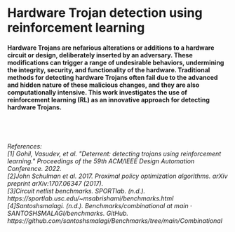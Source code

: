 **<h1>Hardware Trojan detection using reinforcement learning</h1>**

<h4>Hardware Trojans are nefarious alterations or additions to a hardware circuit or design, deliberately inserted by an adversary. These modifications can trigger a range of undesirable behaviors, undermining the integrity, security, and functionality of the hardware. Traditional methods for detecting hardware Trojans often fail due to the advanced and hidden nature of these malicious changes, and they are also computationally intensive. This work investigates the use of reinforcement learning (RL) as an innovative approach for detecting hardware Trojans.</h4>
<br />
<br />
<h6>References: <br />
[1] Gohil, Vasudev, et al. "Deterrent: detecting trojans using reinforcement learning." Proceedings of the 59th ACM/IEEE Design Automation Conference. 2022.<br />
[2]John Schulman et al. 2017. Proximal policy optimization algorithms. arXiv preprint arXiv:1707.06347 (2017).<br />
[3]Circuit netlist benchmarks. SPORTlab. (n.d.). https://sportlab.usc.edu/~msabrishami/benchmarks.html <br />
[4]Santoshsmalagi. (n.d.). Benchmarks/combinational at main · SANTOSHSMALAGI/benchmarks. GitHub. https://github.com/santoshsmalagi/Benchmarks/tree/main/Combinational </h6>
